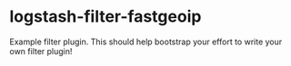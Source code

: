 # logstash-filter-fastgeoip
Example filter plugin. This should help bootstrap your effort to write your own filter plugin!

